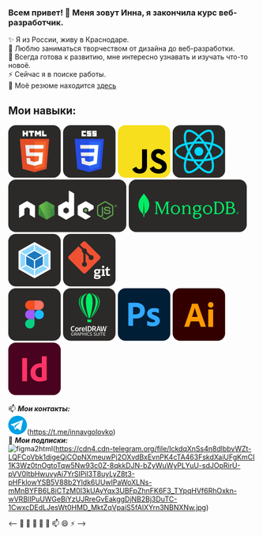 ### Всем привет! 👋 Меня зовут Инна, я закончила курс веб-разработчик.

✨ Я из России, живу в Краснодаре.  
🔭 Люблю заниматься творчеством от дизайна до веб-разработки.  
🌱 Всегда готова к развитию, мне интересно узнавать и изучать что-то новоё.  
⚡ Сейчас я в поиске работы.  
💬 Моё резюме находится [здесь](https://krasnodar.hh.ru/resume/a140af70ff0d278b210039ed1f7a66716c7273)

## Мои навыки:

![HTML](https://raw.githubusercontent.com/innagolovko/innagolovko/2ffcf84a9b8adb1876e29a661e289928b14f073a/images/HTML.svg) 
![CSS](https://raw.githubusercontent.com/innagolovko/innagolovko/2ffcf84a9b8adb1876e29a661e289928b14f073a/images/CSS.svg) 
![JS](https://raw.githubusercontent.com/innagolovko/innagolovko/2ffcf84a9b8adb1876e29a661e289928b14f073a/images/JS.svg) 
![React](https://raw.githubusercontent.com/innagolovko/innagolovko/2ffcf84a9b8adb1876e29a661e289928b14f073a/images/React.svg) 
![Node](https://raw.githubusercontent.com/innagolovko/innagolovko/f35473657544bdf5c380edf149224dcccc061042/images/Node.svg) 
![MongoDB](https://raw.githubusercontent.com/innagolovko/innagolovko/f35473657544bdf5c380edf149224dcccc061042/images/MongoDB.svg) 
![Wwbpack](https://raw.githubusercontent.com/innagolovko/innagolovko/2ffcf84a9b8adb1876e29a661e289928b14f073a/images/Webpack.svg) 
![Git](https://raw.githubusercontent.com/innagolovko/innagolovko/2ffcf84a9b8adb1876e29a661e289928b14f073a/images/Git.svg)  
![Figma](https://raw.githubusercontent.com/innagolovko/innagolovko/2ffcf84a9b8adb1876e29a661e289928b14f073a/images/Figma.svg) 
![CorelDRAW](https://raw.githubusercontent.com/innagolovko/innagolovko/2ffcf84a9b8adb1876e29a661e289928b14f073a/images/CorelDRAW.svg) 
![Adobe Photoshop](https://raw.githubusercontent.com/innagolovko/innagolovko/72d9342730c9633429e5cea1b31a2b58f623a178/images/Adobe%20Photoshop.svg) 
![Adobe illustrator](https://raw.githubusercontent.com/innagolovko/innagolovko/72d9342730c9633429e5cea1b31a2b58f623a178/images/Adobe%20illustrator.svg) 
![Adobe inDesign](https://raw.githubusercontent.com/innagolovko/innagolovko/72d9342730c9633429e5cea1b31a2b58f623a178/images/Adobe%20InDesign.svg)

📫 ***Мои контакты:***  
![@innavgolovko](https://raw.githubusercontent.com/innagolovko/innagolovko/f64278326750cbc64021f5b001358027ed90fca1/images/%40innavgolovko.svg)(https://t.me/innavgolovko)  
🔭 ***Мои подписки:***  
![figma2html](https://t.me/figma2html)(https://cdn4.cdn-telegram.org/file/lckdqXnSs4n8dlbbvWZt-LQFCoVbk1digeQjCOpNXmeuwPj2OXvdBxEvnPK4cTA463FskdXaiUFgKmCI1K3Wz0tnOgtoTqw5Nw93c0Z-8qkkDJN-bZyWuWyPLYuU-sdJOpRirU-pVV0ItbHwuvyAi7YrSIPil3T8uyLyZ8t3-pHFklowYSB5V88b2Yldk6UUwIPaWoXLNs-mMnBYFB6L8iCTzM0I3kUAyYqx3UBFpZhnFK6F3_TYpqHVf6RhOxkn-wVRBlIPuUWGeBiYzUJRreGvEakggDjNB2Bj3DuTC-1CwxcDEdLJesWt0HMD_MktZqVpaiS5fAlXYrn3NBNXNw.jpg)

 <-- 🔭 🌱 👯 🤔 💬 📫 😄 ⚡ -->
